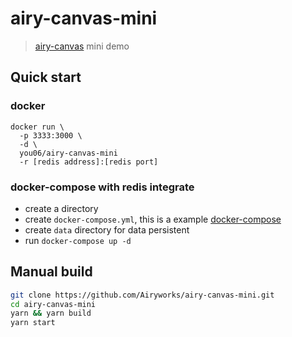 # airy-canvas-mini

> [airy-canvas](https://github.com/Airyworks/airy-canvas-mini) mini demo

## Quick start

### docker

```
docker run \
  -p 3333:3000 \
  -d \
  you06/airy-canvas-mini
  -r [redis address]:[redis port]
```

### docker-compose with redis integrate
- create a directory
- create `docker-compose.yml`, this is a example [docker-compose](https://github.com/Airyworks/airy-canvas-mini/blob/master/Dockerfile)
- create `data` directory for data persistent
- run `docker-compose up -d`

## Manual build

```sh
git clone https://github.com/Airyworks/airy-canvas-mini.git
cd airy-canvas-mini
yarn && yarn build
yarn start
```
